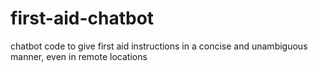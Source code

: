 # first-aid-chatbot
chatbot code to give first aid instructions in a concise and unambiguous manner, even in remote locations
